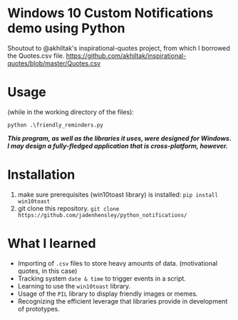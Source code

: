 # Windows 10 Custom Notifications demo using Python

Shoutout to @akhiltak's inspirational-quotes project, from which I borrowed the Quotes.csv file. https://github.com/akhiltak/inspirational-quotes/blob/master/Quotes.csv
# Usage

(while in the working directory of the files):

```python .\friendly_reminders.py```

***This program, as well as the libraries it uses, were designed for Windows. I may design a fully-fledged application that is cross-platform, however.***

# Installation

1. make sure prerequisites (win10toast library) is installed: ```pip install win10toast``` 
2. git clone this repository. ```git clone https://github.com/jadenhensley/python_notifications/```

# What I learned

- Importing of ```.csv``` files to store heavy amounts of data. (motivational quotes, in this case)
- Tracking system ```date & time``` to trigger events in a script.
- Learning to use the ```win10toast``` library.
- Usage of the  ```PIL``` library to display friendly images or memes.
- Recognizing the efficient leverage that libraries provide in development of prototypes.
